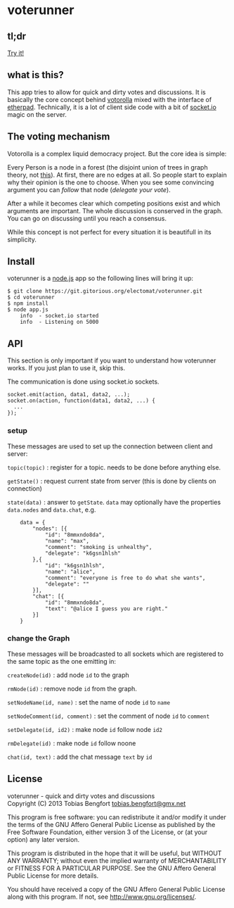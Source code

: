 voterunner
==========

tl;dr
-----

[Try it!](http://voterunner.herokuapp.com/{your-topic}/)

what is this?
-------------

This app tries to allow for quick and dirty votes and discussions. It is
basically the core concept behind
[votorolla](http://zelea.com/project/votorola/home.xht) mixed with the
interface of [etherpad](http://etherpad.org/). Technically, it is a lot
of client side code with a bit of [socket.io](http://socket.io) magic on
the server.

The voting mechanism
--------------------

Votorolla is a complex liquid democracy project. But the core idea is
simple:

Every Person is a node in a forest (the disjoint union of trees in graph
theory, not [this](http://miriadna.com/desctopwalls/images/max/Fairy-forest.jpg)).
At first, there are no edges at all. So people start to explain why
their opinion is the one to choose. When you see some convincing
argument you can *follow* that node (*delegate your vote*).

After a while it becomes clear which competing positions exist and which
arguments are important. The whole discussion is conserved in the graph.
You can go on discussing until you reach a consensus.

While this concept is not perfect for every situation it is beautifull 
in its simplicity.

Install
-------

voterunner is a [node.js](http://nodejs.org/) app so the following lines
will bring it up:

    $ git clone https://git.gitorious.org/electomat/voterunner.git
    $ cd voterunner
    $ npm install
    $ node app.js
        info  - socket.io started
        info  - Listening on 5000


API
---

This section is only important if you want to understand how voterunner
works. If you just plan to use it, skip this.

The communication is done using socket.io sockets.

    socket.emit(action, data1, data2, ...);
    socket.on(action, function(data1, data2, ...) {
      ...
    });


### setup

These messages are used to set up the connection between client and
server:

`topic(topic)`
:   register for a topic. needs to be done before anything else.

`getState()`
:   request current state from server (this is done by clients on
    connection)

`state(data)`
:   answer to `getState`. `data` may optionally have the properties
    `data.nodes` and `data.chat`, e.g.

        data = {
            "nodes": [{
                "id": "8mmxndo8da",
                "name": "max",
                "comment": "smoking is unhealthy",
                "delegate": "k6gsn1hlsh"
            },{
                "id": "k6gsn1hlsh",
                "name": "alice",
                "comment": "everyone is free to do what she wants",
                "delegate": ""
            }],
            "chat": [{
                "id": "8mmxndo8da",
                "text": "@alice I guess you are right."
            }]
        }

### change the Graph

These messages will be broadcasted to all sockets which are registered
to the same topic as the one emitting in:

`createNode(id)`
:   add node `id` to the graph

`rmNode(id)`
:   remove node `id` from the graph.

`setNodeName(id, name)`
:   set the name of node `id` to `name`

`setNodeComment(id, comment)`
:   set the comment of node `id` to `comment`

`setDelegate(id, id2)`
:   make node `id` follow node `id2`

`rmDelegate(id)`
:   make node `id` follow noone

`chat(id, text)`
:   add the chat message `text` by `id`

License
-------

voterunner - quick and dirty votes and discussions \
Copyright (C) 2013  Tobias Bengfort <tobias.bengfort@gmx.net>

This program is free software: you can redistribute it and/or modify
it under the terms of the GNU Affero General Public License as
published by the Free Software Foundation, either version 3 of the
License, or (at your option) any later version.

This program is distributed in the hope that it will be useful,
but WITHOUT ANY WARRANTY; without even the implied warranty of
MERCHANTABILITY or FITNESS FOR A PARTICULAR PURPOSE.  See the
GNU Affero General Public License for more details.

You should have received a copy of the GNU Affero General Public License
along with this program.  If not, see <http://www.gnu.org/licenses/>.
